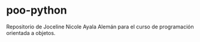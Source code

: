 # poo-python
Repositorio de Joceline Nicole Ayala Alemán para el curso de programación orientada a objetos.
